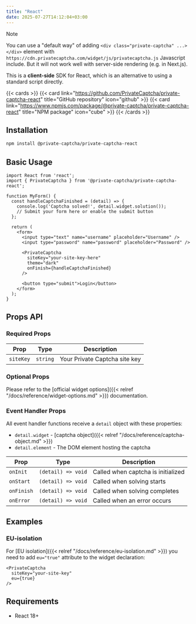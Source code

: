 ```yaml
---
title: "React"
date: 2025-07-27T14:12:04+03:00
---
```


> [!NOTE]
> You can use a "default way" of adding `<div class="private-captcha" ...></div>` element with `https://cdn.privatecaptcha.com/widget/js/privatecaptcha.js` Javascript include. But it will not work well with server-side rendering (e.g. in Next.js).

This is a **client-side** SDK for React, which is an alternative to using a standard script directly.

{{< cards >}}
  {{< card link="https://github.com/PrivateCaptcha/private-captcha-react" title="GitHub repository" icon="github" >}}
  {{< card link="https://www.npmjs.com/package/@private-captcha/private-captcha-react" title="NPM package" icon="cube" >}}
{{< /cards >}}

## Installation

```bash
npm install @private-captcha/private-captcha-react
```

## Basic Usage

```tsx
import React from 'react';
import { PrivateCaptcha } from '@private-captcha/private-captcha-react';

function MyForm() {
  const handleCaptchaFinished = (detail) => {
    console.log('Captcha solved!', detail.widget.solution());
    // Submit your form here or enable the submit button
  };

  return (
    <form>
      <input type="text" name="username" placeholder="Username" />
      <input type="password" name="password" placeholder="Password" />

      <PrivateCaptcha
        siteKey="your-site-key-here"
        theme="dark"
        onFinish={handleCaptchaFinished}
      />

      <button type="submit">Login</button>
    </form>
  );
}
```

## Props API

### Required Props

| Prop | Type | Description |
|------|------|-------------|
| `siteKey` | `string` | Your Private Captcha site key |

### Optional Props

Please refer to the [official widget options]({{< relref "/docs/reference/widget-options.md" >}}) documentation.

### Event Handler Props

All event handler functions receive a `detail` object with these properties:
- `detail.widget` - [captcha object]({{< relref "/docs/reference/captcha-object.md" >}})
- `detail.element` - The DOM element hosting the captcha

| Prop | Type | Description |
|------|------|-------------|
| `onInit` | `(detail) => void` | Called when captcha is initialized |
| `onStart` | `(detail) => void` | Called when solving starts |
| `onFinish` | `(detail) => void` | Called when solving completes |
| `onError` | `(detail) => void` | Called when an error occurs |

## Examples

### EU-isolation

For [EU isolation]({{< relref "/docs/reference/eu-isolation.md" >}}) you need to add `eu="true"` attribute to the widget declaration:

```tsx
<PrivateCaptcha
  siteKey="your-site-key"
  eu={true}
/>
```

## Requirements

- React  18+